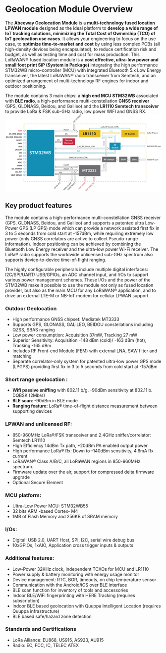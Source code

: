 # Geolocation Module Overview
The **Abeeway Geolocation Module** is a **multi-technology fused location LPWAN module** designed as the ideal platform to **develop a wide range of IoT tracking solutions, minimizing the Total Cost of Ownership (TCO) of IoT geolocation use cases**. It allows your engineering to focus on the use case, to **optimize time-to-market and cost** by using less complex PCBs (all high-density devices being encapsulated), to reduce certification risk and budget, as well as testing time and cost for mass production. This LoRaWAN® fused location module is a **cost effective, ultra-low power and small foot print SiP (System in Package)** integrating the high performance STM32WB micro-controller (MCU) with integrated Bluetooth 5.x Low Energy transceiver, the latest LoRaWAN® radio transceiver from Semtech, and an optimized arrangement of multi-technology RF engines for indoor and outdoor positioning.

The module contains 3 main chips: a **high end MCU STM32WB** associated with **BLE radio**, a  high-performance multi-constellation **GNSS receiver** (GPS, GLONASS, Beidou, and Galileo) and the **LR1110 Semtech transceiver** to provide LoRa & FSK sub-GHz radio, low power WIFI and GNSS RX. 
<img src="./images/geoloc_module_block_diagram.png" border="0" width="900" />

## Key product features
The module contains a high-performance multi-constellation GNSS receiver (GPS, GLONASS, Beidou, and Galileo) and supports a patented ultra Low-Power GPS (LP GPS) mode which can provide a network
assisted first fix in 3 to 5 seconds from cold start at -157dBm, while requiring extremely low power (only
GNSS correlators are active to collect Pseudo-range information). Indoor positioning can be achieved by
combining the Bluetooth Low Energy receiver and the ultra-low power Wi-Fi receiver. The LoRa® radio supports the worldwide unlicensed sub-GHz spectrum also supports device-to-device time-of-flight ranging.

The highly configurable peripherals include multiple digital interfaces: I2C/SPI/UART/ USB/GPIOs, an ADC
channel input, and I/Os to support various power management schemes. These I/Os and the power of the
STM32WB make it possible to use the module not only as fused location provider, but also as the main MCU
for any LoRaWAN® application, and to drive an external LTE-M or NB-IoT modem for cellular LPWAN support.

### Outdoor Geolocation

* High performance GNSS chipset: Mediatek MT3333
* Supports GPS, GLONASS, GALILEO, BEIDOU constellations including QZSS, SBAS ranging
* Low power consumption: Acquisition 37mW, Tracking 27 mW
* Superior Sensitivity: Acquisition -148 dBm (cold)/ -163 dBm (hot), Tracking -165 dBm
* Includes RF Front-end Module (FEM) with external LNA, SAW filter and matching
* Separate correlator-only system for patented ultra-low power GPS mode (LPGPS) providing first fix in 3 to 5 seconds from cold start at -157dBm 

### Short range geolocation :
* **Wifi passive sniffing** with 802.11 b/g. -90dBm sensitivity at 802.11 b. DQBSK (2Mb/s)
* **BLE scan**: -90dBm in BLE mode
* **Ranging feature:** LoRa® time-of-flight distance measurement between supporting devices

### LPWAN and unlicensed RF:
* 850-960MHz LoRa®/FSK transceiver and 2.4GHz sniffer/correlator: Semtech LR1110
* High Efficiency 14dBm Tx path, +20dBm PA enabled output power
* High performance LoRa® Rx: Down to -140dBm sensitivity, 4.6mA Rx current
* LoRaWAN® Class A/B/C, all LoRaWAN regions in 850-960MHz spectrum.
* Firmware update over the air, support for compressed delta firmware upgrade
* Optional Secure Element

### MCU platform:
* Ultra-Low Power MCU: STM32WB55
* 32 bits ARM -based Cortex- M4
* 1MB of Flash Memory and 256KB of SRAM memory

### I/Os:
* Digital: USB 2.0, UART Host, SPI, I2C, serial wire debug bus
* 10xGPIOs, 1xAIO, Application cross trigger inputs & outputs

### Additional features:
* Low-Power 32KHz clock, independent TCXOs for MCU and LR1110
* Power supply & battery monitoring with energy usage monitor
* Device management: RTC, BOR, timeouts, on chip temperature sensor
* Communication with the Android/iOS over BLE interface
* BLE scan function for inventory of tools and accessories
* Indoor BLE/WiFi fingerprinting with HERE Tracking (requires subscription)
* Indoor BLE based geolocation with Quuppa Intelligent Location (requires Quuppa infrastructure)
* BLE based safe/hazard zone detection

### Standards and Certifications
* LoRa Alliance: EU868, US915, AS923, AU915
* Radio: EC, FCC, IC, TELEC ATEX
